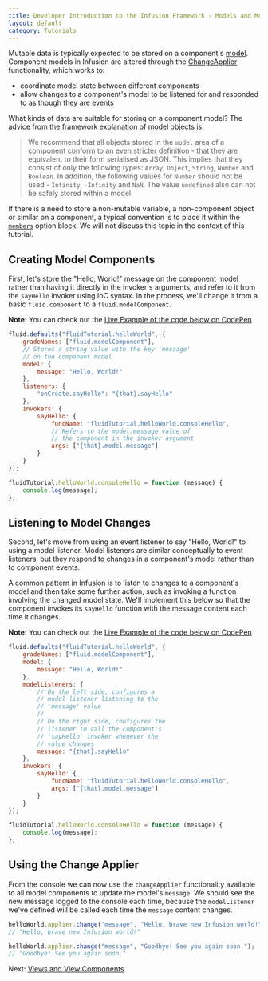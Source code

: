 ```yaml
---
title: Developer Introduction to the Infusion Framework - Models and Model Components
layout: default
category: Tutorials
---
```


Mutable data is typically expected to be stored on a component's [model](../FrameworkConcepts.md#model-objects). Component models in Infusion are altered through the [ChangeApplier](../ChangeApplier.md) functionality, which works to:

* coordinate model state between different components
* allow changes to a component's model to be listened for and responded to as though they are events

What kinds of data are suitable for storing on a component model? The advice from the framework explanation of [model objects](../FrameworkConcepts.md#model-objects) is:

> We recommend that all objects stored in the `model` area of a component conform to an even stricter definition - that they are equivalent to their form serialised as JSON. This implies that they consist of only the following types: `Array`, `Object`, `String`, `Number` and `Boolean`. In addition, the following values for `Number` should not be used - `Infinity`, `-Infinity` and `NaN`. The value `undefined` also can not be safely stored within a model.

If there is a need to store a non-mutable variable, a non-component object or similar on a component, a typical convention is to place it within the [`members`](../ComponentConfigurationOptions.md#members) option block. We will not discuss this topic in the context of this tutorial.

## Creating Model Components

First, let's store the "Hello, World!" message on the component model rather than having it directly in the invoker's arguments, and refer to it from the `sayHello` invoker using IoC syntax. In the process, we'll change it from a basic `fluid.component` to a `fluid.modelComponent`.

<div class="infusion-docs-note"><strong>Note:</strong> You can check out the <a href="http://codepen.io/waharnum/pen/XpNrEr?editors=1111">Live Example of the code below on CodePen</a></div>

``` javascript
fluid.defaults("fluidTutorial.helloWorld", {
    gradeNames: ["fluid.modelComponent"],
    // Stores a string value with the key 'message'
    // on the component model
    model: {
        message: "Hello, World!"
    },
    listeners: {
        "onCreate.sayHello": "{that}.sayHello"
    },
    invokers: {
        sayHello: {
            funcName: "fluidTutorial.helloWorld.consoleHello",
            // Refers to the model.message value of
            // the component in the invoker argument
            args: ["{that}.model.message"]
        }
    }
});

fluidTutorial.helloWorld.consoleHello = function (message) {
    console.log(message);
};

```

## Listening to Model Changes

Second, let's move from using an event listener to say "Hello, World!" to using a model listener. Model listeners are similar conceptually to event listeners, but they respond to changes in a component's model rather than to component events.

A common pattern in Infusion is to listen to changes to a component's model and then take some further action, such as invoking a function involving the changed model state. We'll implement this below so that the component invokes its `sayHello` function with the message content each time it changes.

<div class="infusion-docs-note"><strong>Note:</strong> You can check out the <a href="http://codepen.io/waharnum/pen/oBYvPB?editors=1111">Live Example of the code below on CodePen</a></div>

``` javascript
fluid.defaults("fluidTutorial.helloWorld", {
    gradeNames: ["fluid.modelComponent"],
    model: {
        message: "Hello, World!"
    },
    modelListeners: {
        // On the left side, configures a
        // model listener listening to the
        // 'message' value
        //
        // On the right side, configures the
        // listener to call the component's
        // 'sayHello' invoker whenever the
        // value changes
        message: "{that}.sayHello"
    },
    invokers: {
        sayHello: {
            funcName: "fluidTutorial.helloWorld.consoleHello",
            args: ["{that}.model.message"]
        }
    }
});

fluidTutorial.helloWorld.consoleHello = function (message) {
    console.log(message);
};

```

## Using the Change Applier

From the console we can now use the `changeApplier` functionality available to all model components to update the model's `message`. We should see the new message logged to the console each time, because the `modelListener` we've defined will be called each time the `message` content changes.

``` javascript
helloWorld.applier.change("message", "Hello, brave new Infusion world!");
// "Hello, brave new Infusion world!"

helloWorld.applier.change("message", "Goodbye! See you again soon.");
// "Goodbye! See you again soon."
```

Next: [Views and View Components](DeveloperIntroductionToInfusionFramework-ViewsAndViewComponents.md)
